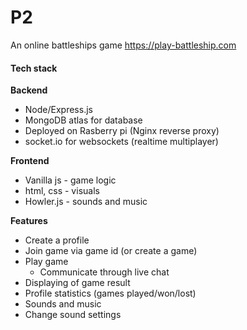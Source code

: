 # P2

An online battleships game
https://play-battleship.com
#### Tech stack
**Backend**
- Node/Express.js 
- MongoDB atlas for database
- Deployed on Rasberry pi (Nginx reverse proxy)
- socket.io for websockets (realtime multiplayer)

**Frontend**
- Vanilla js - game logic
- html, css - visuals
- Howler.js - sounds and music

**Features**
- Create a profile
- Join game via game id (or create a game)
- Play game 
	- Communicate through live chat
- Displaying of game result
- Profile statistics (games played/won/lost)
- Sounds and music
- Change sound settings
